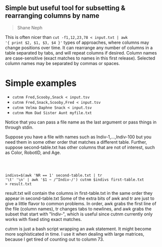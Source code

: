 ## Simple but useful tool for subsetting & rearranging columns by name ##
> Shane Neph

This is often nicer than <code>cut -f1,12,23,78 < input.txt | awk '{ print $2, $1, $3, $4 }'</code> types of approaches, where columns may change positions over time.
It can rearrange any number of columns in a table separated by tabs, and will repeat columns if desired.
Column names are case-sensitive (exact matches to names in this first release).  Selected column names may be separated by commas or spaces.

Simple examples
================
<ul>
<li><code>cutnm Fred,Scooby,Snack < input.tsv</code></li>
<li><code>cutnm Fred,Snack,Scooby,Fred < input.tsv</code></li>
<li><code>cutnm Velma Daphne Snack < input.tsv</code></li>
<li><code>cutnm Mom Dad Sister Aunt myfile.txt</code></li>
</ul>

Notice that you can pass a file name as the last argument or pass things in through stdin.

Suppose you have a file with names such as Indiv-1,...,Indiv-100 but you need them in some other order that matches a different table.
Further, suppose second-table.txt has other columns that are not of interest, such as Color, RobotID, and Age.<p><br /></p>
<code>
indivs=$(awk 'NR == 1' second-table.txt | tr '\t' '\n' | awk '$1 ~ /^Indiv-/')
cutnm $indivs first-table.txt > result.txt
</code>

result.txt will contain the columns in first-table.txt in the same order they appear in second-table.txt
Some of the extra bits of awk and tr are just to give a little flavor to common problems.
In order, awk grabs the first line of the file (column names), tr changes tabs to newlines, and awk grabs the subset that start
with "Indiv-", which is useful since cutnm currently only works with fixed sting exact matches.

cutnm is just a bash script wrapping an awk statement.  It might become more sophisticated in time.  I use it when dealing with
large matrices, because I get tired of counting out to column 73.
